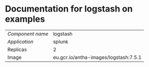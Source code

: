 # Documentation for logstash on examples

|||
| --- | ---- |
| *Component name* | logstash |
| *Application* | splunk |
| Replicas | 2 |
| Image | eu.gcr.io/antha-images/logstash:7.5.1 |

